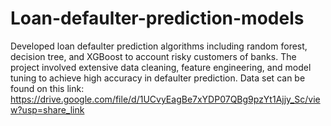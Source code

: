 # Loan-defaulter-prediction-models
Developed loan defaulter prediction algorithms including random forest, decision tree, and XGBoost to account risky customers of banks. The project involved extensive data cleaning, feature engineering, and model tuning to achieve high accuracy in defaulter prediction.
Data set can be found on this link: https://drive.google.com/file/d/1UCvyEagBe7xYDP07QBg9pzYt1Ajjy_Sc/view?usp=share_link 
